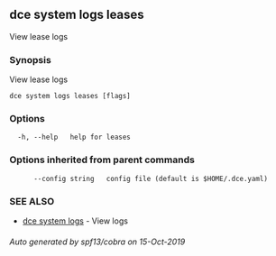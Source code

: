## dce system logs leases

View lease logs

### Synopsis

View lease logs

```
dce system logs leases [flags]
```

### Options

```
  -h, --help   help for leases
```

### Options inherited from parent commands

```
      --config string   config file (default is $HOME/.dce.yaml)
```

### SEE ALSO

* [dce system logs](dce_system_logs.md)	 - View logs

###### Auto generated by spf13/cobra on 15-Oct-2019
